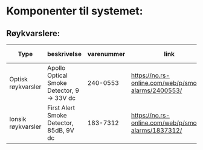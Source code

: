 # Komponenter til systemet:


## Røykvarslere:

| Type | beskrivelse | varenummer | link | pris pr stk |
| ---- | ---- | ---- | ---- | ---- |
| Optisk røykvarsler | Apollo Optical Smoke Detector, 9 → 33V dc | 240-0553 | https://no.rs-online.com/web/p/smoke-alarms/2400553/ | kr 702,19 | 
| Ionsik røykvarsler | First Alert Smoke Detector, 85dB, 9V dc  |  183-7312 | https://no.rs-online.com/web/p/smoke-alarms/1837312/ | kr 17,421 | 

